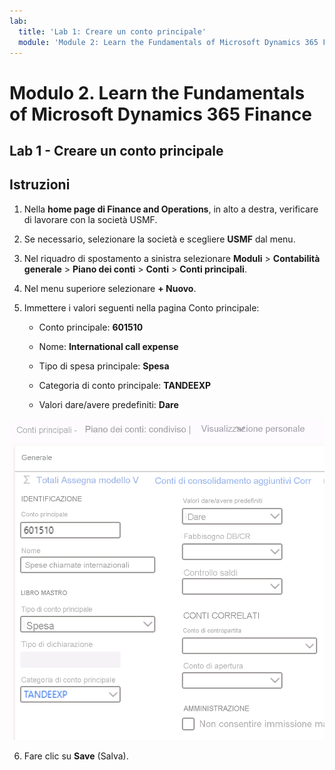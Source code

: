 ```yaml
---
lab:
  title: 'Lab 1: Creare un conto principale'
  module: 'Module 2: Learn the Fundamentals of Microsoft Dynamics 365 Finance'
---
```

    
# <a name="module-2-learn-the-fundamentals-of-microsoft-dynamics-365-finance"></a>Modulo 2. Learn the Fundamentals of Microsoft Dynamics 365 Finance
    
## <a name="lab-1---create-a-main-account"></a>Lab 1 - Creare un conto principale

## <a name="instructions"></a>Istruzioni

1. Nella **home page di Finance and Operations**, in alto a destra, verificare di lavorare con la società USMF.

2. Se necessario, selezionare la società e scegliere **USMF** dal menu.

3. Nel riquadro di spostamento a sinistra selezionare **Moduli** > **Contabilità generale** > **Piano dei conti** > **Conti** > **Conti principali**.

4. Nel menu superiore selezionare **+ Nuovo**.

5. Immettere i valori seguenti nella pagina Conto principale:

    - Conto principale: **601510**

    - Nome: **International call expense**

    - Tipo di spesa principale: **Spesa**

    - Categoria di conto principale: **TANDEEXP**

    - Valori dare/avere predefiniti: **Dare**

 ![Screenshot del piano dei conti dei conti principali: Pagina condivisa con i campi compilati dal passaggio 5](./media/m-002-explore-general-ledgers-in-microsoft-dynamics-365-finance-03.png)

6. Fare clic su **Save** (Salva).

